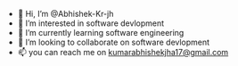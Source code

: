 - 👋 Hi, I’m @Abhishek-Kr-jh
- 👀 I’m interested in software devlopment 
- 🌱 I’m currently learning software engineering 
- 💞️ I’m looking to collaborate on software devlopment 
- 📫 you can reach me on kumarabhishekjha17@gmail.com

<!---
Abhishek-Kr-jh/Abhishek-Kr-jh is a ✨ special ✨ repository because its `README.md` (this file) appears on your GitHub profile.
You can click the Preview link to take a look at your changes.
--->
